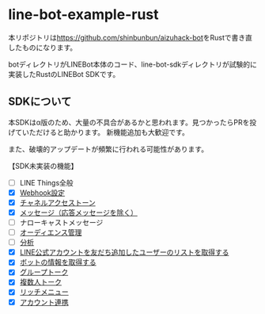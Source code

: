 # line-bot-example-rust

本リポジトリは<https://github.com/shinbunbun/aizuhack-bot>をRustで書き直したものになります。

botディレクトリがLINEBot本体のコード、line-bot-sdkディレクトリが試験的に実装したRustのLINEBot SDKです。

## SDKについて

本SDKはα版のため、大量の不具合があるかと思われます。見つかったらPRを投げていただけると助かります。
新機能追加も大歓迎です。

また、破壊的アップデートが頻繁に行われる可能性があります。

【SDK未実装の機能】
- [ ] LINE Things全般
- [x] [Webhook設定](https://developers.line.biz/ja/reference/messaging-api/#webhook-settings)
- [x] [チャネルアクセストーン](https://developers.line.biz/ja/reference/messaging-api/#channel-access-token)
- [x] [メッセージ（応答メッセージを除く）](https://developers.line.biz/ja/reference/messaging-api/#send-broadcast-message)
- [ ] ナローキャストメッセージ
- [ ] [オーディエンス管理](https://developers.line.biz/ja/reference/messaging-api/#manage-audience-group)
- [ ] [分析](https://developers.line.biz/ja/reference/messaging-api/#get-insight)
- [x] [LINE公式アカウントを友だち追加したユーザーのリストを取得する](https://developers.line.biz/ja/reference/messaging-api/#get-follower-ids)
- [x] [ボットの情報を取得する](https://developers.line.biz/ja/reference/messaging-api/#get-bot-info)
- [x] [グループトーク](https://developers.line.biz/ja/reference/messaging-api/#group)
- [x] [複数人トーク](https://developers.line.biz/ja/reference/messaging-api/#group)
- [x] [リッチメニュー](https://developers.line.biz/ja/reference/messaging-api/#rich-menu)
- [x] [アカウント連携](https://developers.line.biz/ja/reference/messaging-api/#account-link)
